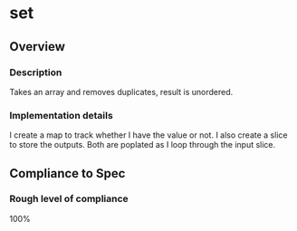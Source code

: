 # set

## Overview

### Description
Takes an array and removes duplicates, result is unordered.

### Implementation details
I create a map to track whether I have the value or not.  I also create a slice to store the outputs.  Both are poplated as I loop through the input slice.

## Compliance to Spec

### Rough level of compliance  

100%
